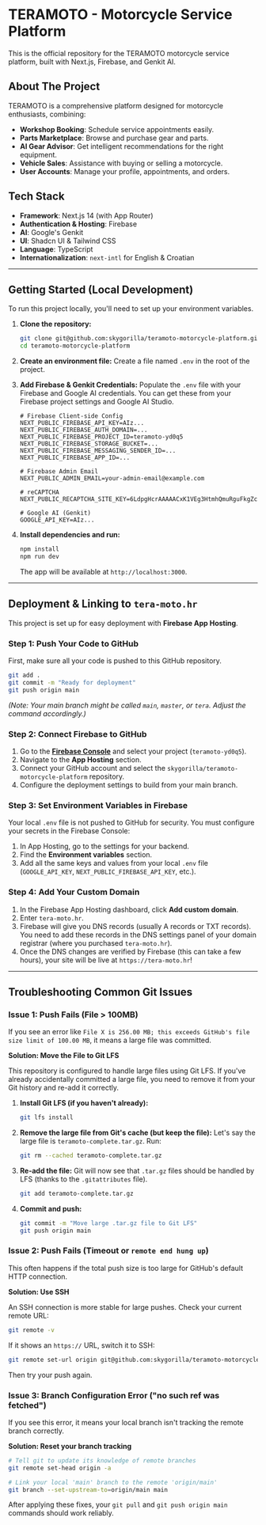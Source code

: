 # TERAMOTO - Motorcycle Service Platform

This is the official repository for the TERAMOTO motorcycle service platform, built with Next.js, Firebase, and Genkit AI.

## About The Project

TERAMOTO is a comprehensive platform designed for motorcycle enthusiasts, combining:
-   **Workshop Booking**: Schedule service appointments easily.
-   **Parts Marketplace**: Browse and purchase gear and parts.
-   **AI Gear Advisor**: Get intelligent recommendations for the right equipment.
-   **Vehicle Sales**: Assistance with buying or selling a motorcycle.
-   **User Accounts**: Manage your profile, appointments, and orders.

## Tech Stack

*   **Framework**: Next.js 14 (with App Router)
*   **Authentication & Hosting**: Firebase
*   **AI**: Google's Genkit
*   **UI**: Shadcn UI & Tailwind CSS
*   **Language**: TypeScript
*   **Internationalization**: `next-intl` for English & Croatian

---

## Getting Started (Local Development)

To run this project locally, you'll need to set up your environment variables.

1.  **Clone the repository:**
    ```bash
    git clone git@github.com:skygorilla/teramoto-motorcycle-platform.git
    cd teramoto-motorcycle-platform
    ```
2.  **Create an environment file:**
    Create a file named `.env` in the root of the project.

3.  **Add Firebase & Genkit Credentials:**
    Populate the `.env` file with your Firebase and Google AI credentials. You can get these from your Firebase project settings and Google AI Studio.
    ```env
    # Firebase Client-side Config
    NEXT_PUBLIC_FIREBASE_API_KEY=AIz...
    NEXT_PUBLIC_FIREBASE_AUTH_DOMAIN=...
    NEXT_PUBLIC_FIREBASE_PROJECT_ID=teramoto-yd0q5
    NEXT_PUBLIC_FIREBASE_STORAGE_BUCKET=...
    NEXT_PUBLIC_FIREBASE_MESSAGING_SENDER_ID=...
    NEXT_PUBLIC_FIREBASE_APP_ID=...

    # Firebase Admin Email
    NEXT_PUBLIC_ADMIN_EMAIL=your-admin-email@example.com

    # reCAPTCHA
    NEXT_PUBLIC_RECAPTCHA_SITE_KEY=6LdpgHcrAAAAACxK1VEg3HtmhQmuRguFkgZcJdfS

    # Google AI (Genkit)
    GOOGLE_API_KEY=AIz...
    ```

4.  **Install dependencies and run:**
    ```bash
    npm install
    npm run dev
    ```
    The app will be available at `http://localhost:3000`.

---

## Deployment & Linking to `tera-moto.hr`

This project is set up for easy deployment with **Firebase App Hosting**.

### Step 1: Push Your Code to GitHub

First, make sure all your code is pushed to this GitHub repository.
```bash
git add .
git commit -m "Ready for deployment"
git push origin main
```
*(Note: Your main branch might be called `main`, `master`, or `tera`. Adjust the command accordingly.)*

### Step 2: Connect Firebase to GitHub

1.  Go to the **[Firebase Console](https://console.firebase.google.com/)** and select your project (`teramoto-yd0q5`).
2.  Navigate to the **App Hosting** section.
3.  Connect your GitHub account and select the `skygorilla/teramoto-motorcycle-platform` repository.
4.  Configure the deployment settings to build from your main branch.

### Step 3: Set Environment Variables in Firebase

Your local `.env` file is not pushed to GitHub for security. You must configure your secrets in the Firebase Console:
1.  In App Hosting, go to the settings for your backend.
2.  Find the **Environment variables** section.
3.  Add all the same keys and values from your local `.env` file (`GOOGLE_API_KEY`, `NEXT_PUBLIC_FIREBASE_API_KEY`, etc.).

### Step 4: Add Your Custom Domain

1.  In the Firebase App Hosting dashboard, click **Add custom domain**.
2.  Enter `tera-moto.hr`.
3.  Firebase will give you DNS records (usually A records or TXT records). You need to add these records in the DNS settings panel of your domain registrar (where you purchased `tera-moto.hr`).
4.  Once the DNS changes are verified by Firebase (this can take a few hours), your site will be live at `https://tera-moto.hr`!

---

## Troubleshooting Common Git Issues

### Issue 1: Push Fails (File > 100MB)

If you see an error like `File X is 256.00 MB; this exceeds GitHub's file size limit of 100.00 MB`, it means a large file was committed.

**Solution: Move the File to Git LFS**

This repository is configured to handle large files using Git LFS. If you've already accidentally committed a large file, you need to remove it from your Git history and re-add it correctly.

1.  **Install Git LFS (if you haven't already):**
    ```bash
    git lfs install
    ```
2.  **Remove the large file from Git's cache (but keep the file):**
    Let's say the large file is `teramoto-complete.tar.gz`. Run:
    ```bash
    git rm --cached teramoto-complete.tar.gz
    ```
3.  **Re-add the file:**
    Git will now see that `.tar.gz` files should be handled by LFS (thanks to the `.gitattributes` file).
    ```bash
    git add teramoto-complete.tar.gz
    ```
4.  **Commit and push:**
    ```bash
    git commit -m "Move large .tar.gz file to Git LFS"
    git push origin main
    ```

### Issue 2: Push Fails (Timeout or `remote end hung up`)

This often happens if the total push size is too large for GitHub's default HTTP connection.

**Solution: Use SSH**

An SSH connection is more stable for large pushes. Check your current remote URL:
```bash
git remote -v
```
If it shows an `https://` URL, switch it to SSH:
```bash
git remote set-url origin git@github.com:skygorilla/teramoto-motorcycle-platform.git
```
Then try your push again.

### Issue 3: Branch Configuration Error ("no such ref was fetched")

If you see this error, it means your local branch isn't tracking the remote branch correctly.

**Solution: Reset your branch tracking**
```bash
# Tell git to update its knowledge of remote branches
git remote set-head origin -a

# Link your local 'main' branch to the remote 'origin/main'
git branch --set-upstream-to=origin/main main
```
After applying these fixes, your `git pull` and `git push origin main` commands should work reliably.
